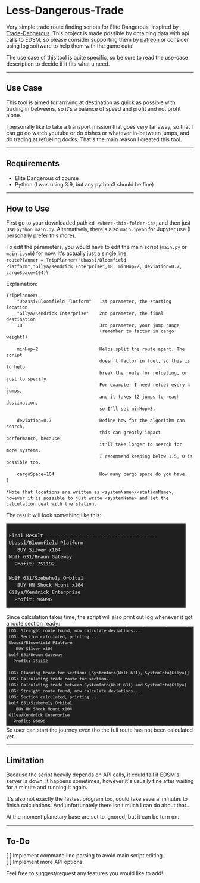 # Less-Dangerous-Trade
Very simple trade route finding scripts for Elite Dangerous, inspired by [Trade-Dangerous](https://github.com/eyeonus/Trade-Dangerous). This project is made possible by obtaining data with api calls to EDSM, so please consider supporting them by [patreon](https://www.patreon.com/EDSM) or consider using log software to help them with the game data!

The use case of this tool is quite specific, so be sure to read the use-case description to decide if it fits what u need.

---

## Use Case
This tool is aimed for arriving at destination as quick as possible with trading in betweens, so it's a balance of speed and profit and not profit alone.

I personally like to take a transport mission that goes very far away, so that I can go do watch youtube or do dishes or whatever in-between jumps, and do trading at refueling docks. That's the main reason I created this tool.

---

## Requirements
- Elite Dangerous of course
- Python (I was using 3.9, but any python3 should be fine)

---

## How to Use
First go to your downloaded path `cd <where-this-folder-is>`, and then just use `python main.py`. Alternatively, there's also `main.ipynb` for Jupyter use (I personally prefer this more).

To edit the parameters, you would have to edit the main script (`main.py` or `main.ipynb`) for now. It's actually just a single line: \
`routePlanner = TripPlanner("Ubassi/Bloomfield Platform","Gilya/Kendrick Enterprise",18, minHop=2, deviation=0.7, cargoSpace=104)`\

Explaination:
```
TripPlanner(
    "Ubassi/Bloomfield Platform"   1st parameter, the starting location
    "Gilya/Kendrick Enterprise"    2nd parameter, the final destination
    18                             3rd parameter, your jump range
                                   (remember to factor in cargo weight!)

    minHop=2                       Helps split the route apart. The script
                                   doesn't factor in fuel, so this is to help
                                   break the route for refueling, or just to specify 
                                   For example: I need refuel every 4 jumps,
                                   and it takes 12 jumps to reach destination, 
                                   so I'll set minHop=3.

    deviation=0.7                  Define how far the algorithm can search,
                                   this can greatly impact performance, because
                                   it'll take longer to search for more systems.
                                   I recommend keeping below 1.5, 0 is possible too.

    cargoSpace=104                 How many cargo space do you have.
)

*Note that locations are written as <systemName>/<stationName>, however it is possible to just write <systemName> and let the calculation deal with the station.
```

The result will look something like this:

![result](/git_page/result.png "result looks like this")

Since calculation takes time, the script will also print out log whenever it got a route section ready:
![log](/git_page/log.png "log")\
So user can start the journey even tho the full route has not been calculated yet.

---

## Limitation
Because the script heavily depends on API calls, it could fail if EDSM's server is down. It happens sometimes, however it's usually fine after waiting for a minute and running it again.

It's also not exactly the fastest program too, could take several minutes to finish calculations. And unfortunately there isn't much I can do about that...

At the moment planetary base are set to ignored, but it can be turn on.

---

## To-Do
[ ] Implement command line parsing to avoid main script editing.\
[ ] Implement more API options.

Feel free to suggest/request any features you would like to add!